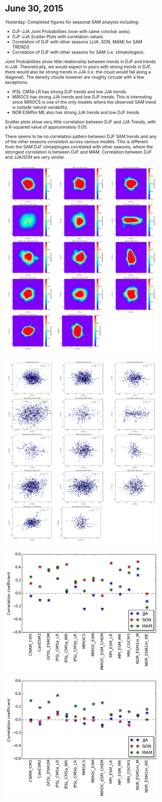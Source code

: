 # June 30, 2015

Yesterday: Completed figures for seasonal SAM analysis including: 
* DJF-JJA Joint Probabilities (now with same colorbar axes). 
* DJF-JJA Scatter Plots with correlation values
* Correlation of DJF with other seasons (JJA, SON, MAM) for SAM TRENDS
* Correlation of DJF with other seasons for SAM (i.e. climatologies). 

Joint Probabilities show little relationship between trends in DJF and trends in JJA. Theoretically, we would expect in years with strong trends in DJF, there would also be strong trends in JJA (i.e. the cloud would fall along a diagonal). 
The density clouds however are roughly circulat with a few exceptions: 
* IPSL CM5b LR has strong DJF trends and low JJA trends. 
* MIROC5 has strong JJA trends and low DJF trends. This is interesting since MIROC5 is one of the only models where the observed SAM trend is outside natural variability. 
* NOR ESM1m ME also has strong JJA trends and low DJF trends. 

Scatter plots show very little correlation between DJF and JJA Trends, with a R-squared value of approximately 0.05. 

There seems to be no correlation pattern between DJF SAM trends and any of the other seasons consistent across various models.
This is different from the SAM DJF climatplogies correlated with other seasons, where the strongest correlation is between DJF and MAM. Correlation between DJF and JJA/SON are very similar.  


![DJF-JJA Joint Probabilities](files/DJF_JJA_joint_probabilities.png)

![DJF-JJA Scatter Plots](files/DJF_JJA_scatter.png)

![SAM Seasons Correlations - Trends](files/sam_djf_seasons_trend_corr.png)

![SAM Seasons Correlations - Climatologies](files/sam_djf_seasons_corr.png)
